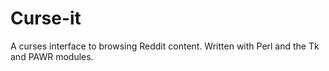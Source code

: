 Curse-it
========

A curses interface to browsing Reddit content. Written with Perl and the Tk and PAWR modules.
